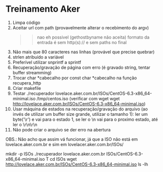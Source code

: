 # Treinamento Aker

1. Limpa código
2. Aceitar url com path (provavelmente alterar o recebimento do argv)
	>>nao eh possivel (gethostbyname não aceita)
	>>formato da entrada é sem http(s):// e sem paths no final
3. Não mais que 80 caracteres nas linhas (provável que precise quebrar)
4. strlen atribuído a variável
5. Preferível utilizar snprintf a sprintf
6. Recuperação/gravação de página com erro (é gravado string, tentar buffer streamming)
7. Trocar char *cabecalho por const char *cabecalho na função recupera_http
8. Criar makefile
9. Testar ./recuperador lovelace.aker.com.br/ISOs/CentOS-6.3-x86_64-minimal.iso /tmp/centos.iso
(verificar com wget wget http://lovelace.aker.com.br/ISOs/CentOS-6.3-x86_64-minimal.iso)
10. Usar máquina de estados na recuperação/gravação do arquivo (ao invés de utilizar um buffer size grande, utilizar o tamanho 1): ler um byte('\r') e vai para o estado 1, se ler o \n vai para o proximo estado, até ler o \r\n\r\n
11. Não pode criar o arquivo se der erro na abertura


OBS.: Não acho que assim vá funcionar, já que a ISO não está em lovelace.aker.com.br e sim em lovelacer.aker.com.br/ISOs/

mkdir -p ISOs
./recuperador lovelace.aker.com.br ISOs/CentOS-6.3-x86_64-minimal.iso T
cd ISOs
wget http://lovelace.aker.com.br/ISOs/CentOS-6.3-x86_64-minimal.iso
ls -lh
